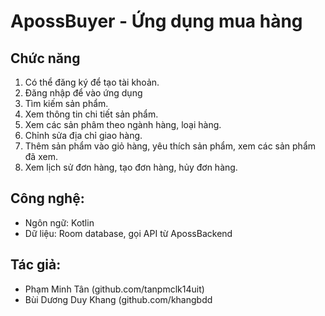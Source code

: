 # ApossBuyer - Ứng dụng mua hàng
## Chức năng
1) Có thể đăng ký để tạo tài khoản.
2) Đăng nhập để vào ứng dụng
3) Tìm kiếm sản phẩm.
4) Xem thông tin chi tiết sản phẩm.
5) Xem các sản phâm theo ngành hàng, loại hàng.
6) Chỉnh sửa địa chỉ giao hàng.
7) Thêm sản phẩm vào giỏ hàng, yêu thích sản phẩm, xem các sản phẩm đã xem.
8) Xem lịch sử đơn hàng, tạo đơn hàng, hủy đơn hàng.
## Công nghệ:
+ Ngôn ngữ: Kotlin
+ Dữ liệu: Room database, gọi API từ ApossBackend
## Tác giả:
+ Phạm Minh Tân (github.com/tanpmclk14uit)
+ Bùi Dương Duy Khang (github.com/khangbdd
